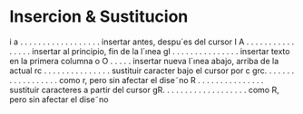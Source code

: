 
# Insercion & Sustitucion


i a . . . . . . . . . . . . . . . . . . insertar antes, despu´es del cursor
I A . . . . . . . . . . . . . . . . insertar al principio, fin de la l´ınea
gI . . . . . . . . . . . . . . . insertar texto en la primera columna
o O . . . . . insertar nueva l´ınea abajo, arriba de la actual
rc . . . . . . . . . . . . . . . sustituir caracter bajo el cursor por c
grc. . . . . . . . . . . . . . . . . . como r, pero sin afectar el dise˜no
R . . . . . . . . . . . . . . . sustituir caracteres a partir del cursor
gR. . . . . . . . . . . . . . . . . . . como R, pero sin afectar el dise˜no